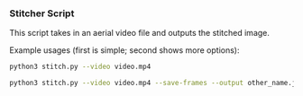 ### Stitcher Script

This script takes in an aerial video file and outputs the stitched image.

Example usages (first is simple; second shows more options):
```bash
python3 stitch.py --video video.mp4

python3 stitch.py --video video.mp4 --save-frames --output other_name.jpg
```
